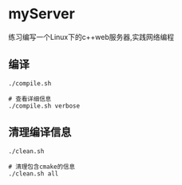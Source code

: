 # myServer
练习编写一个Linux下的c++web服务器,实践网络编程

## 编译
```
./compile.sh

# 查看详细信息
./compile.sh verbose
```

## 清理编译信息
```
./clean.sh

# 清理包含cmake的信息
./clean.sh all
```





